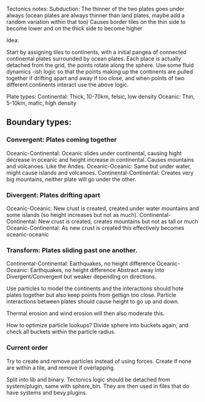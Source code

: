 Tectonics notes:
Subduction: The thinner of the two plates goes under always (ocean plates are always thinner than land plates, maybe add a random variation within that too)
Causes border tiles on the thin side to become lower and on the thick side to become higher

Idea:

Start by assigning tiles to continents, with a initial pangea of connected continental plates surrounded by ocean plates.
Each place is actually detached from the grid, the points rotate along the sphere. Use some fluid dynamics -ish logic so that the points making up the continents are pulled together if drifting apart and away if too close, and when points of two different continents interact use the above logic.

Plate types: 
Continental: Thick, 10-70km, felsic, low density
Oceanic: Thin, 5-10km, mafic, high density

## Boundary types:

### Convergent: Plates coming together
Oceanic-Continental: Oceanic slides under continental, causing hight decrease in oceanic and height increase in continental. Causes mountains and volcanoes. Like the Andes.
Oceanic-Oceanic: Same but under water, might cause islands and volcanoes.
Continental-Continental: Creates very big mountains, neither plate will go under the other.

### Divergent: Plates drifting apart
Oceanic-Oceanic: New crust is created, created under water mountains and some islands (so height increases but not as much).
Continental-Continental: New crust is created, creates mountains but not as tall or much
Oceanic-Continental: As new crust is created this effectively becomes oceanic-oceanic

### Transform: Plates sliding past one another.
Continental-Continental: Earthquakes, no height difference
Oceanic-Oceanic: Earthquakes, no height difference
Abstract away into Divergent/Convergent but weaker depending on directions.

Use particles to model the continents and the interactions should hote plates together but also keep points from gettign too close. Particle interactions between plates should cause height to go up and down.

Thermal erosion and wind erosion will then also moderate this.

How to optimize particle lookups? Divide sphere into buckets again, and check all buckets within the particle radius. 


### Current order
Try to create and remove particles instead of using forces. Create if none are within a tile, and remove if overlapping.

Split into lib and binary. Tectonics logic should be detached from system/plugin, same with sphere_bin. They are then used in files that do have systems and bevy plugins.